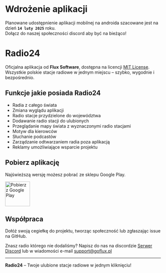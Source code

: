 # Wdrożenie aplikacji

Planowane udostępnienie aplikacji mobilnej na androida szacowane jest na dzień **`14 luty 2025`** roku.   
Dołącz do naszej społeczności discord aby być na bieżąco!

# Radio24

Oficjalna aplikacja od **Flux Software**, dostępna na licencji [MIT License](LICENSE).  
Wszystkie polskie stacje radiowe w jednym miejscu – szybko, wygodnie i bezpośrednio.

## Funkcje jakie posiada Radio24

- Radia z całego świata
- Zmiana wyglądu aplikacji
- Radio stacje przydzielone do województwa
- Dodawanie radio stacji do ulubionych
- Przeglądanie mapy świata z wyznaczonymi radio stacjami
- Motyw dla kierowców
- Słuchanie podcastów
- Zarządzanie odtwarzaniem radia poza aplikacją
- Reklamy umożliwiające wsparcie projektu

## Pobierz aplikację

Najświeższą wersję możesz pobrać ze sklepu Google Play.  

[<img src="https://play.google.com/intl/en_us/badges/images/generic/en_badge_web_generic.png"
    alt="Pobierz z Google Play"
    height="80">](...)

## Współpraca

Dołóż swoją cegiełkę do projektu, tworząc społeczność lub zgłaszając issue na GitHub.

Znasz radio którego nie dodaliśmy? Napisz do nas na discordzie [Serwer Discord](https://discord.gg/hernrd9VWc) lub w wiadomości e-mail [support@goflux.pl](mailto:support@goflux.pl)

----

**Radio24** – Twoje ulubione stacje radiowe w jednym kliknięciu!
